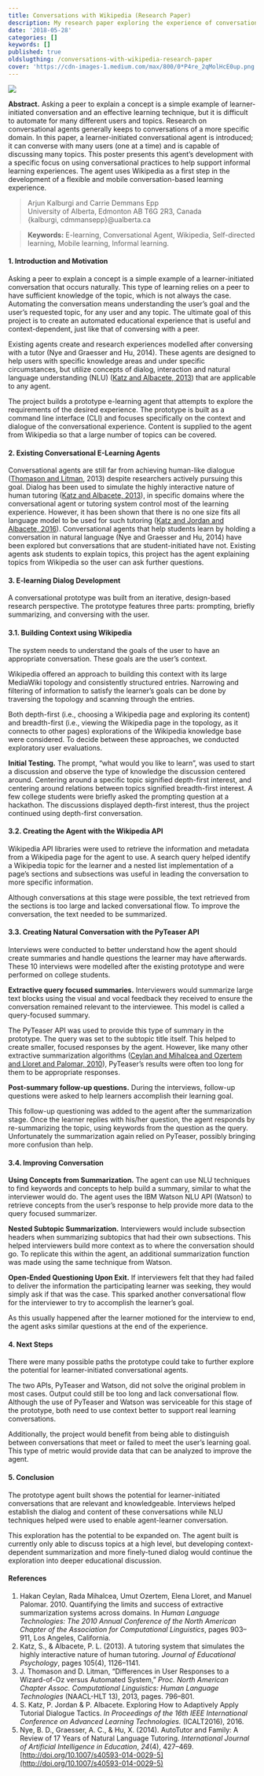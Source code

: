 ```yaml
---
title: Conversations with Wikipedia (Research Paper)
description: My research paper exploring the experience of conversational education.
date: '2018-05-28'
categories: []
keywords: []
published: true
oldslugthing: /conversations-with-wikipedia-research-paper
cover: 'https://cdn-images-1.medium.com/max/800/0*P4re_2qMolHcE0up.png'
---
```


![](https://cdn-images-1.medium.com/max/800/0*P4re_2qMolHcE0up.png)

**Abstract.** Asking a peer to explain a concept is a simple example of learner-initiated conversation and an effective learning technique, but it is difficult to automate for many different users and topics. Research on conversational agents generally keeps to conversations of a more specific domain. In this paper, a learner-initiated conversational agent is introduced; it can converse with many users (one at a time) and is capable of discussing many topics. This poster presents this agent’s development with a specific focus on using conversational practices to help support informal learning experiences. The agent uses Wikipedia as a first step in the development of a flexible and mobile conversation-based learning experience.

> Arjun Kalburgi and Carrie Demmans Epp  
> University of Alberta, Edmonton AB T6G 2R3, Canada  
> {kalburgi, cdmmansepp}@ualberta.ca

> **Keywords:** E-learning, Conversational Agent, Wikipedia, Self-directed learning, Mobile learning, Informal learning.

#### 1. Introduction and Motivation

Asking a peer to explain a concept is a simple example of a learner-initiated conversation that occurs naturally. This type of learning relies on a peer to have sufficient knowledge of the topic, which is not always the case. Automating the conversation means understanding the user’s goal and the user’s requested topic, for any user and any topic. The ultimate goal of this project is to create an automated educational experience that is useful and context-dependent, just like that of conversing with a peer.

Existing agents create and research experiences modelled after conversing with a tutor (Nye and Graesser and Hu, 2014). These agents are designed to help users with specific knowledge areas and under specific circumstances, but utilize concepts of dialog, interaction and natural language understanding (NLU) ([Katz and Albacete, 2013](http://psycnet.apa.org/record/2013-31546-001)) that are applicable to any agent.

The project builds a prototype e-learning agent that attempts to explore the requirements of the desired experience. The prototype is built as a command line interface (CLI) and focuses specifically on the context and dialogue of the conversational experience. Content is supplied to the agent from Wikipedia so that a large number of topics can be covered.

#### 2. Existing Conversational E-Learning Agents

Conversational agents are still far from achieving human-like dialogue ([Thomason and Litman](http://aclweb.org/anthology/N/N13/N13-1098.pdf), 2013) despite researchers actively pursuing this goal. Dialog has been used to simulate the highly interactive nature of human tutoring ([Katz and Albacete, 2013](http://psycnet.apa.org/record/2013-31546-001)), in specific domains where the conversational agent or tutoring system control most of the learning experience. However, it has been shown that there is no one size fits all language model to be used for such tutoring ([Katz and Jordan and Albacete, 2016](https://ieeexplore.ieee.org/document/7756915/)). Conversational agents that help students learn by holding a conversation in natural language (Nye and Graesser and Hu, 2014) have been explored but conversations that are student-initiated have not. Existing agents ask students to explain topics, this project has the agent explaining topics from Wikipedia so the user can ask further questions.

#### 3. E-learning Dialog Development

A conversational prototype was built from an iterative, design-based research perspective. The prototype features three parts: prompting, briefly summarizing, and conversing with the user.

#### 3.1. Building Context using Wikipedia

The system needs to understand the goals of the user to have an appropriate conversation. These goals are the user’s context.

Wikipedia offered an approach to building this context with its large MediaWiki topology and consistently structured entries. Narrowing and filtering of information to satisfy the learner’s goals can be done by traversing the topology and scanning through the entries.

Both depth-first (i.e., choosing a Wikipedia page and exploring its content) and breadth-first (i.e., viewing the Wikipedia page in the topology, as it connects to other pages) explorations of the Wikipedia knowledge base were considered. To decide between these approaches, we conducted exploratory user evaluations.

**Initial Testing.** The prompt, “what would you like to learn”, was used to start a discussion and observe the type of knowledge the discussion centered around. Centering around a specific topic signified depth-first interest, and centering around relations between topics signified breadth-first interest. A few college students were briefly asked the prompting question at a hackathon. The discussions displayed depth-first interest, thus the project continued using depth-first conversation.

#### 3.2. Creating the Agent with the Wikipedia API

Wikipedia API libraries were used to retrieve the information and metadata from a Wikipedia page for the agent to use. A search query helped identify a Wikipedia topic for the learner and a nested list implementation of a page’s sections and subsections was useful in leading the conversation to more specific information.

Although conversations at this stage were possible, the text retrieved from the sections is too large and lacked conversational flow. To improve the conversation, the text needed to be summarized.

#### 3.3. Creating Natural Conversation with the PyTeaser API

Interviews were conducted to better understand how the agent should create summaries and handle questions the learner may have afterwards. These 10 interviews were modelled after the existing prototype and were performed on college students.

**Extractive query focused summaries.** Interviewers would summarize large text blocks using the visual and vocal feedback they received to ensure the conversation remained relevant to the interviewee. This model is called a query-focused summary.

The PyTeaser API was used to provide this type of summary in the prototype. The query was set to the subtopic title itself. This helped to create smaller, focused responses by the agent. However, like many other extractive summarization algorithms ([Ceylan and Mihalcea and Ozertem and Lloret and Palomar, 2010](http://wing.comp.nus.edu.sg/~antho/N/N10/N10-1133.pdf)), PyTeaser’s results were often too long for them to be appropriate responses.

**Post-summary follow-up questions.** During the interviews, follow-up questions were asked to help learners accomplish their learning goal.

This follow-up questioning was added to the agent after the summarization stage. Once the learner replies with his/her question, the agent responds by re-summarizing the topic, using keywords from the question as the query. Unfortunately the summarization again relied on PyTeaser, possibly bringing more confusion than help.

#### 3.4. Improving Conversation

**Using Concepts from Summarization.** The agent can use NLU techniques to find keywords and concepts to help build a summary, similar to what the interviewer would do. The agent uses the IBM Watson NLU API (Watson) to retrieve concepts from the user’s response to help provide more data to the query focused summarizer.

**Nested Subtopic Summarization.** Interviewers would include subsection headers when summarizing subtopics that had their own subsections. This helped interviewers build more context as to where the conversation should go. To replicate this within the agent, an additional summarization function was made using the same technique from Watson.

**Open-Ended Questioning Upon Exit.** If interviewers felt that they had failed to deliver the information the participating learner was seeking, they would simply ask if that was the case. This sparked another conversational flow for the interviewer to try to accomplish the learner’s goal.

As this usually happened after the learner motioned for the interview to end, the agent asks similar questions at the end of the experience.

#### 4\. Next Steps

There were many possible paths the prototype could take to further explore the potential for learner-initiated conversational agents.

The two APIs, PyTeaser and Watson, did not solve the original problem in most cases. Output could still be too long and lack conversational flow. Although the use of PyTeaser and Watson was serviceable for this stage of the prototype, both need to use context better to support real learning conversations.

Additionally, the project would benefit from being able to distinguish between conversations that meet or failed to meet the user’s learning goal. This type of metric would provide data that can be analyzed to improve the agent.

#### **5\. Conclusion**

The prototype agent built shows the potential for learner-initiated conversations that are relevant and knowledgeable. Interviews helped establish the dialog and content of these conversations while NLU techniques helped were used to enable agent-learner conversation.

This exploration has the potential to be expanded on. The agent built is currently only able to discuss topics at a high level, but developing context-dependent summarization and more finely-tuned dialog would continue the exploration into deeper educational discussion.

#### **References**

1.  Hakan Ceylan, Rada Mihalcea, Umut Ozertem, Elena Lloret, and Manuel Palomar. 2010. Quantifying the limits and success of extractive summarization systems across domains. In _Human Language Technologies: The 2010 Annual Conference of the North American Chapter of the Association for Computational Linguistics_, pages 903–911, Los Angeles, California.
2.  Katz, S., & Albacete, P. L. (2013). A tutoring system that simulates the highly interactive nature of human tutoring. _Journal of Educational Psychology_, pages 105(4), 1126–1141.
3.  J. Thomason and D. Litman, “Differences in User Responses to a Wizard-of-Oz versus Automated System,” _Proc. North American Chapter Assoc. Computational Linguistics: Human Language Technologies_ (NAACL-HLT 13), 2013, pages. 796–801.
4.  S. Katz, P. Jordan & P. Albacete. Exploring How to Adaptively Apply Tutorial Dialogue Tactics. _In Proceedings of the 16th IEEE International Conference on Advanced Learning Technologies._ (ICALT2016), 2016.
5.  Nye, B. D., Graesser, A. C., & Hu, X. (2014). AutoTutor and Family: A Review of 17 Years of Natural Language Tutoring. _International Journal of Artificial Intelligence in Education_, _24_(4), 427–469. [http://doi.org/10.1007/s40593-014-0029-5](http://doi.org/10.1007/s40593-014-0029-5)
